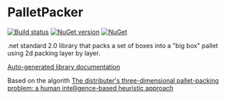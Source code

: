 # PalletPacker

[![Build status](https://ci.appveyor.com/api/projects/status/vv61ixf712ec3sj1?svg=true)](https://ci.appveyor.com/project/loxsmoke/palletpacker) [![NuGet version](https://badge.fury.io/nu/PalletPacker.svg)](https://badge.fury.io/nu/PalletPacker) [![NuGet](https://img.shields.io/nuget/dt/PalletPacker.svg)](https://www.nuget.org/packages/PalletPacker)

.net standard 2.0 library that packs a set of boxes into a "big box" pallet using 2d packing layer by layer.

[Auto-generated library documentation](https://github.com/loxsmoke/PalletPacker/blob/master/PalletPacker.md) 

Based on the algorith [The distributer's three-dimensional pallet-packing problem: a human intelligence-based heuristic approach](http://www.dtic.mil/dtic/tr/fulltext/u2/a391201.pdf)

